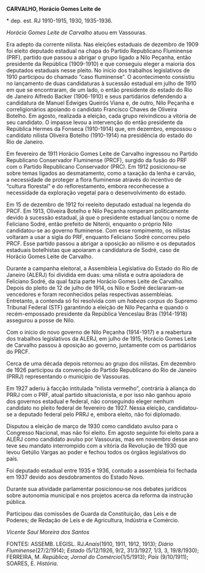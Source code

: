 **CARVALHO, Horácio Gomes Leite de**

\* dep. est. RJ 1910-1915, 1930, 1935-1936.

*Horácio Gomes Leite de Carvalho* atuou em Vassouras.

Era adepto da corrente nilista. Nas eleições estaduais de dezembro de
1909 foi eleito deputado estadual na chapa do Partido Republicano
Fluminense (PRF), partido que passou a abrigar o grupo ligado a Nilo
Peçanha, então presidente da República (1909-1910) e que conseguiu
eleger a maioria dos deputados estaduais nesse pleito. No início dos
trabalhos legislativos de 1910 participou do chamado “caso fluminense”.
O acontecimento consistiu no lançamento de duas candidaturas à sucessão
estadual em julho de 1910 em que se encontraram, de um lado, o então
presidente do estado do Rio de Janeiro Alfredo Backer (1906-1910) e seus
partidários defendendo a candidatura de Manuel Edwiges Queirós Viana e,
de outro, Nilo Peçanha e correligionários apoiando o candidato Francisco
Chaves de Oliveira Botelho. Em agosto, realizada a eleição, cada grupo
reivindicou a vitória de seu candidato. O impasse levou a intervenção do
então presidente da República Hermes da Fonseca (1910-1914) que, em
dezembro, empossou o candidato nilista Oliveira Botelho (1910-1914) na
presidência do estado do Rio de Janeiro.

Em fevereiro de 1911 Horácio Gomes Leite de Carvalho ingressou no
Partido Republicano Conservador Fluminense (PRCF), surgido da fusão do
PRF com o Partido Republicano Conservador (PRC). Em 1912 posicionou-se
sobre temas ligados ao desmatamento, como a taxação da lenha e carvão, a
necessidade de proteger a flora fluminense através do incentivo de
“cultura florestal” e do reflorestamento, embora reconhecesse a
necessidade da exploração vegetal para o desenvolvimento do estado.

Em 15 de dezembro de 1912 foi reeleito deputado estadual na legenda do
PRCF. Em 1913, Oliveira Botelho e Nilo Peçanha romperam politicamente
devido à sucessão estadual, já que o presidente estadual lançou o nome
de Feliciano Sodré, então prefeito de Niterói, enquanto o próprio Nilo
candidatou-se ao governo fluminense. Com esse rompimento, os nilistas
voltaram a usar a sigla do PRF, enquanto Feliciano Sodré concorreu pelo
PRCF. Esse partido passou a abrigar a oposição ao nilismo e os deputados
estaduais botelhistas que apoiaram a candidatura de Sodré, caso de
Horácio Gomes Leite de Carvalho.

Durante a campanha eleitoral, a Assembleia Legislativa do Estado do Rio
de Janeiro (ALERJ) foi dividida em duas: uma nilista e outra apoiadora
de Feliciano Sodré, da qual fazia parte Horácio Gomes Leite de Carvalho.
Depois do pleito de 12 de julho de 1914, os Nilo e Sodré declararam-se
vencedores e foram reconhecidos pelas respectivas assembleias.
Entretanto, a contenda só foi resolvida com um *habeas corpus* do
Supremo Tribunal Federal (STF) garantindo a eleição de Nilo Peçanha e
quando o recém-empossado presidente da República Venceslau Brás
(1914-1918) assegurou a posse de Nilo.

Com o início do novo governo de Nilo Peçanha (1914-1917) e a reabertura
dos trabalhos legislativos da ALERJ, em julho de 1915, Horácio Gomes
Leite de Carvalho passou à oposição ao governo, juntamente com os
partidários do PRCF.

Cerca de uma década depois retornou ao grupo dos nilistas. Em dezembro
de 1926 participou da convenção do Partido Republicano do Rio de Janeiro
(PRRJ) representando o município de Vassouras.

Em 1927 aderiu à facção intitulada “nilista vermelho”, contrária à
aliança do PRRJ com o PRF, atual partido situacionista, e por isso não
ganhou apoio dos governos estadual e federal, não conseguindo eleger
nenhum candidato no pleito federal de fevereiro de 1927. Nessa eleição,
candidatou-se a deputado federal pelo PRRJ e, embora eleito, não foi
diplomado.

Disputou a eleição de março de 1930 como candidato avulso para o
Congresso Nacional, mas não foi eleito. Em agosto seguinte foi eleito
para a ALERJ como candidato avulso por Vassouras, mas em novembro desse
ano teve seu mandato interrompido com a vitória da Revolução de 1930 que
levou Getúlio Vargas ao poder e fechou todos os órgãos legislativos do
país.

Foi deputado estadual entre 1935 e 1936, contudo a assembleia foi
fechada em 1937 devido aos desdobramentos do Estado Novo.

Durante sua atividade parlamentar posicionou-se nos debates jurídicos
sobre autonomia municipal e nos projetos acerca da reforma da instrução
pública.

Participou das comissões de Guarda da Constituição, das Leis e de
Poderes; de Redação de Leis e de Agricultura, Indústria e Comércio.

*Vicente Saul Moreira dos Santos*

FONTES: ASSEMB. LEGISL. RJ.*Anais*(1910, 1911, 1912, 1913); *Diário
Fluminense*(27/2/1914); *Estado* (5/12/1926, 9/2, 31/3/1927, 1/3, 3,
19/8/1930); FERREIRA, M. *República*; *Jornal do Comércio*(1/5/1913);
*País* (9/10/1911); SOARES, E. *História*.
